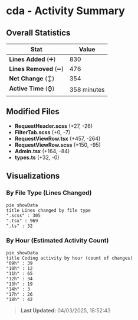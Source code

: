 # cda - Activity Summary 

## Overall Statistics

| Stat                   | Value                                                             |
| ---------------------- | ----------------------------------------------------------------- |
| **Lines Added** (➕)   | 830                                          |
| **Lines Removed** (➖) | 476                                        |
| **Net Change** (↕)    | 354                |
| **Active Time** (⌚)   | 358 minutes |


## Modified Files
- **RequestHeader.scss** (+27, -26)
- **FilterTab.scss** (+0, -7)
- **RequestViewRow.tsx** (+457, -264)
- **RequestViewRow.scss** (+150, -95)
- **Admin.tsx** (+164, -84)
- **types.ts** (+32, -0)

## Visualizations

### By File Type (Lines Changed)

```mermaid
pie showData
title Lines changed by file type
".scss" : 305
".tsx" : 969
".ts" : 32
```

### By Hour (Estimated Activity Count)

```mermaid
pie showData
title Coding activity by hour (count of changes)
"09h" : 39
"10h" : 12
"11h" : 65
"12h" : 34
"13h" : 19
"14h" : 3
"17h" : 26
"18h" : 42
```


> **Last Updated:** 04/03/2025, 18:52:43